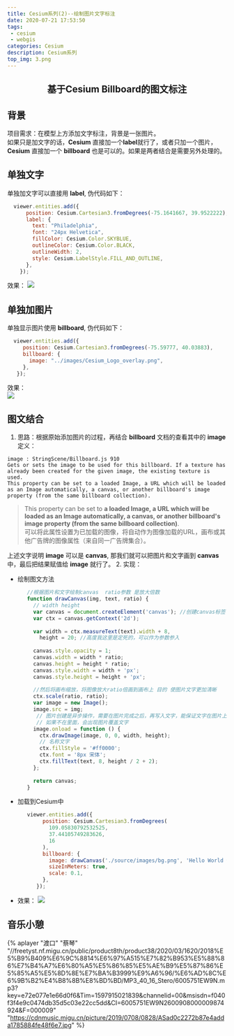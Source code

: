 ```yaml
---
title: Cesium系列(2)--绘制图片文字标注
date: 2020-07-21 17:53:50
tags: 
 - cesium 
 - webgis 
categories: Cesium
description: Cesium系列
top_img: 3.png
---
```


## <center>基于Cesium Billboard的图文标注<center/>

## 背景
  项目需求：在模型上方添加文字标注，背景是一张图片。   
  如果只是加文字的话，**Cesium** 直接加一个**label**就行了，或者只加一个图片，**Cesium** 直接加一个 **billboard** 也是可以的。如果是两者结合是需要另外处理的。
  
## 单独文字
  单独加文字可以直接用 **label**, 伪代码如下：   
  ```js
    viewer.entities.add({
        position: Cesium.Cartesian3.fromDegrees(-75.1641667, 39.9522222),
        label: {
          text: "Philadelphia",
          font: "24px Helvetica",
          fillColor: Cesium.Color.SKYBLUE,
          outlineColor: Cesium.Color.BLACK,
          outlineWidth: 2,
          style: Cesium.LabelStyle.FILL_AND_OUTLINE,
        },
      });
  ```
  效果： 
  ![](2.png)
  
## 单独加图片
  单独显示图片使用 **billboard**, 伪代码如下：   
   ```js
     viewer.entities.add({
        position: Cesium.Cartesian3.fromDegrees(-75.59777, 40.03883),
        billboard: {
          image: "../images/Cesium_Logo_overlay.png",
        },
      });
   ```
  效果：   
  ![](img.png)
  
## 图文结合
  1. 思路：根据原始添加图片的过程，再结合 **billboard** 文档的查看其中的 **image** 定义：  
  ```
  image : StringScene/Billboard.js 910
  Gets or sets the image to be used for this billboard. If a texture has already been created for the given image, the existing texture is used.
  This property can be set to a loaded Image, a URL which will be loaded as an Image automatically, a canvas, or another billboard's image property (from the same billboard collection).
  ```
  > This property can be set to **a loaded Image, a URL which will be loaded as an Image automatically, a canvas, or another billboard's image property (from the same billboard collection)**.   
  > 可以将此属性设置为已加载的图像，将自动作为图像加载的URL，画布或其他广告牌的图像属性（来自同一广告牌集合）。
  
  上述文字说明 **image** 可以是 **canvas**, 那我们就可以把图片和文字画到 **canvas** 中，最后把结果赋值给 **image** 就行了。
  2. 实现：
   + 绘制图文方法  
      ```js
         //根据图片和文字绘制canvas  ratio参数 是放大倍数
         function drawCanvas(img, text, ratio) {
           // width height
           var canvas = document.createElement('canvas'); //创建canvas标签
           var ctx = canvas.getContext('2d');
       
           var width = ctx.measureText(text).width + 8,
             height = 20; //高度我这里是定死的，可以作为参数参入
       
           canvas.style.opacity = 1;
           canvas.width = width * ratio;
           canvas.height = height * ratio;
           canvas.style.width = width + 'px';
           canvas.style.height = height + 'px';
       
           //然后将画布缩放，将图像放大ratio倍画到画布上 目的 使图片文字更加清晰
           ctx.scale(ratio, ratio);
           var image = new Image();
           image.src = img;
            // 图片创建是异步操作，需要在图片完成之后，再写入文字，能保证文字在图片上方。
            // 如果不在里面，会出现图片覆盖文字
           image.onload = function () {
             ctx.drawImage(image, 0, 0, width, height);
             // 名称文字
             ctx.fillStyle = '#ff0000';
             ctx.font = '8px 宋体';
             ctx.fillText(text, 8, height / 2 + 2);
           };
       
           return canvas;
         }
      ```  
   + 加载到Cesium中 
      ```js
         viewer.entities.add({
              position: Cesium.Cartesian3.fromDegrees(
                109.05830792532525,
                37.44105749283626,
                16
              ),
              billboard: {
                image: drawCanvas('./source/images/bg.png', 'Hello World 你好 Cesium!', 3),
                sizeInMeters: true,
                scale: 0.1,
              },
            });
      ``` 
   + 效果：
   ![](3.png)
  
## 音乐小憩
{% aplayer "渡口" "蔡琴" "//freetyst.nf.migu.cn/public/product8th/product38/2020/03/1620/2018%E5%B9%B409%E6%9C%8814%E6%97%A515%E7%82%B953%E5%88%86%E7%B4%A7%E6%80%A5%E5%86%85%E5%AE%B9%E5%87%86%E5%85%A5%E5%8D%8E%E7%BA%B3999%E9%A6%96/%E6%AD%8C%E6%9B%B2%E4%B8%8B%E8%BD%BD/MP3_40_16_Stero/6005751EW9N.mp3?key=e72e077e1e66d0f6&Tim=1597915021839&channelid=00&msisdn=f040f3f4e9c0474db35d5c03e22cc5dd&CI=6005751EW9N2600908000009874924&F=000009" "https://cdnmusic.migu.cn/picture/2019/0708/0828/ASad0c2272b87e4adda1785884fe48f6e7.jpg"  %}